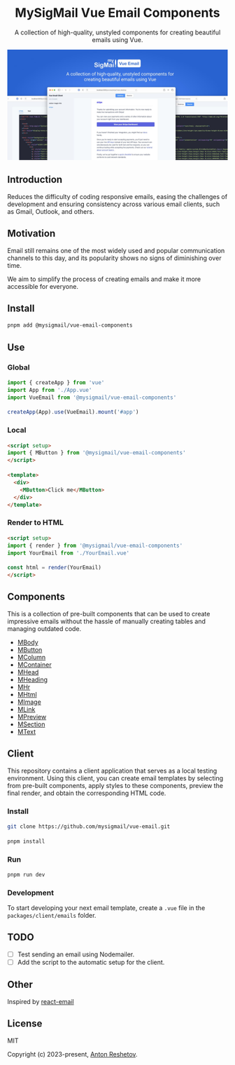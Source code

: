 <h1 align="center">MySigMail Vue Email Components</h1>
<p align="center">A collection of high-quality, unstyled components for creating beautiful emails using Vue.</p>
<img src="./hero.jpg">

## Introduction

Reduces the difficulty of coding responsive emails, easing the challenges of development and ensuring consistency across various email clients, such as Gmail, Outlook, and others.

## Motivation

Email still remains one of the most widely used and popular communication channels to this day, and its popularity shows no signs of diminishing over time.

We aim to simplify the process of creating emails and make it more accessible for everyone.

## Install

```bash
pnpm add @mysigmail/vue-email-components
```

## Use

### Global

```js
import { createApp } from 'vue'
import App from './App.vue'
import VueEmail from '@mysigmail/vue-email-components'

createApp(App).use(VueEmail).mount('#app')
```

### Local

```html
<script setup>
import { MButton } from '@mysigmail/vue-email-components'
</script>

<template>
  <div>
    <MButton>Click me</MButton>
  </div>
</template>
```

### Render to HTML

```html
<script setup>
import { render } from '@mysigmail/vue-email-components'
import YourEmail from './YourEmail.vue'

const html = render(YourEmail)
</script>
```

## Components

This is a collection of pre-built components that can be used to create impressive emails without the hassle of manually creating tables and managing outdated code.

- [MBody](https://github.com/mysigmail/vue-email/tree/main/packages/components/src/body)
- [MButton](https://github.com/mysigmail/vue-email/tree/main/packages/components/src/button)
- [MColumn](https://github.com/mysigmail/vue-email/tree/main/packages/components/src/column)
- [MContainer](https://github.com/mysigmail/vue-email/tree/main/packages/components/src/container)
- [MHead](https://github.com/mysigmail/vue-email/tree/main/packages/components/src/head)
- [MHeading](https://github.com/mysigmail/vue-email/tree/main/packages/components/src/heading)
- [MHr](https://github.com/mysigmail/vue-email/tree/main/packages/components/src/hr)
- [MHtml](https://github.com/mysigmail/vue-email/tree/main/packages/components/src/html)
- [MImage](https://github.com/mysigmail/vue-email/tree/main/packages/components/src/img)
- [MLink](https://github.com/mysigmail/vue-email/tree/main/packages/components/src/link)
- [MPreview](https://github.com/mysigmail/vue-email/tree/main/packages/components/src/preview)
- [MSection](https://github.com/mysigmail/vue-email/tree/main/packages/components/src/section)
- [MText](https://github.com/mysigmail/vue-email/tree/main/packages/components/src/text)

## Client

This repository contains a client application that serves as a local testing environment. Using this client, you can create email templates by selecting from pre-built components, apply styles to these components, preview the final render, and obtain the corresponding HTML code.

### Install

```bash
git clone https://github.com/mysigmail/vue-email.git

pnpm install
```

### Run

```bash
pnpm run dev
```

### Development

To start developing your next email template, create a <code>.vue</code> file in the <code>packages/client/emails</code> folder.


## TODO

- [ ] Test sending an email using Nodemailer.
- [ ] Add the script to the automatic setup for the client.
## Other

Inspired by [react-email](https://github.com/resendlabs/react-email)

## License

MIT

Copyright (c) 2023-present, [Anton Reshetov](https://github.com/antonreshetov).